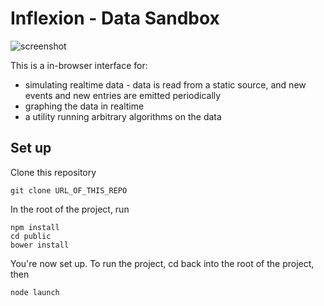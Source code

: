 # Inflexion - Data Sandbox

![screenshot](https://cloud.githubusercontent.com/assets/5866348/6543576/da9723f8-c4d5-11e4-8229-75644df5d172.png)

This is a in-browser interface for:

- simulating realtime data - data is read from a static source, and new events and new entries are emitted periodically
- graphing the data in realtime
- a utility running arbitrary algorithms on the data

## Set up

Clone this repository
```
git clone URL_OF_THIS_REPO
```

In the root of the project, run

```
npm install
cd public
bower install
```

You're now set up. To run the project, cd back into the root of the project, then
```
node launch
```



